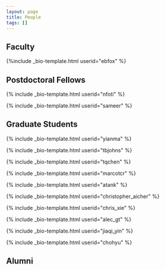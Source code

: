 ```yaml
---
layout: page
title: People
tags: []
---
```


## Faculty
{%include _bio-template.html userid="ebfox" %}

## Postdoctoral Fellows

{% include _bio-template.html userid="nfoti" %}

{% include _bio-template.html userid="sameer" %}

## Graduate Students

{% include _bio-template.html userid="yianma" %}

{% include _bio-template.html userid="tbjohns" %}

{% include _bio-template.html userid="tqchen" %}

{% include _bio-template.html userid="marcotcr" %}

{% include _bio-template.html userid="atank" %}

{% include _bio-template.html userid="christopher_aicher" %}

{% include _bio-template.html userid="chris_xie" %}

{% include _bio-template.html userid="alec_gt" %}

{% include _bio-template.html userid="jiaqi_yin" %}

{% include _bio-template.html userid="chohyu" %}


<!--- ## Undergraduate Students --->

## Alumni
